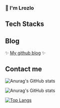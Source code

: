### 👋 I'm Lrozlo

## Tech Stacks


## Blog
✨ [My github blog](https://lrozlo.github.io) ✨

## Contact me

![Anurag's GitHub stats](https://github-readme-stats.vercel.app/api?username=Lrozlo&show_icons=true&theme=radical)

![Anurag's GitHub stats](https://github-readme-stats.vercel.app/api?username=Lrozlo&show_icons=true)

[![Top Langs](https://github-readme-stats.vercel.app/api/top-langs/?username=Lrozlo&layout=compact)](https://github.com/Lrozlo/github-readme-stats)

